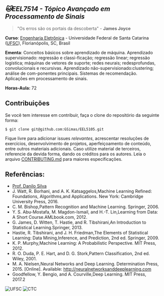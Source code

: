 ## ***🐱EEL7514 - Tópico Avançado em Processamento de Sinais***

> "Os erros são os portais da descoberta" - **James Joyce**

**Curso**: [Engenharia Eletrônica](http://cagr.sistemas.ufsc.br/relatorios/curriculoCurso?curso=235) - Universidade Federal de Santa Catarina ([UFSC](ufsc.br)), Florianópolis, SC, Brasil

**Ementa**: Conceitos básicos sobre aprendizado de máquina. Aprendizado supervisionado: regressão e classi-ficação; regressão linear; regressão logística; máquinas de vetores de suporte; redes neurais; redesprofundas, convolucionais e recursivas. Aprendizado não-supervisionado:clustering; análise de com-ponentes principais. Sistemas de recomendação. Aplicações em processamento de sinais.

**Horas-Aula:** 72

## **Contribuições**

Se você tem interesse em contribuir, faça o clone do repositório da seguinte forma:

```
$ git clone git@github.com:GSimas/EEL5105.git
```

Fique livre para adicionar issues *relevantes*, acrescentar resoluções de exercícios, desenvolvimento de projetos, aperfeiçoamento de conteúdo, entre outros materiais adicionais. Caso utilize material de terceiros, referencie da devida forma, dando os créditos para os autores.
Leia o arquivo [CONTRIBUTING.md](https://github.com/GSimas/EEL5105/blob/master/CONTRIBUTING.md) para maiores especificações.

## **Referências:**

- [Prof. Danilo Silva](http://lcs.ufsc.br/professors/danilo/)
- J. Watt, R. Borhani, and A. K. Katsaggelos,Machine Learning Refined: Foundations, Algorithms,and Applications.  New York: Cambridge University Press, 2016.
- C. M. Bishop,Pattern Recognition and Machine Learning.  Springer, 2006.
- Y. S. Abu-Mostafa, M. Magdon-Ismail, and H.-T. Lin,Learning from Data: A Short Course.AMLbook.com, 2012.
- G. James, D. Witten, T. Hastie, and R. Tibshirani,An Introduction to Statistical Learning.Springer, 2013.
- Hastie, R. Tibshirani, and J. H. Friedman,The Elements of Statistical Learning: Data Mining,Inference, and Prediction, 2nd ed.  Springer, 2009.
- K. P. Murphy,Machine Learning: A Probabilistic Perspective.  MIT Press, 2012.
- R. O. Duda, P. E. Hart, and D. G. Stork,Pattern Classification, 2nd ed.  Wiley, 2001.
- M. A. Nielsen,Neural Networks and Deep Learning.  Determination Press, 2015. [Online]. Available: http://neuralnetworksanddeeplearning.com
- Goodfellow, Y. Bengio, and A. Courville,Deep Learning.  MIT Press, 2017.2

![UFSC](http://laship.ufsc.br/site/wp-content/themes/emc_completo/resource/img/filiacoes/brasao_UFSC_vertical_sigla.png) ![CTC](http://tisc.com.br/wp-content/uploads/ctcufsc.gif)

